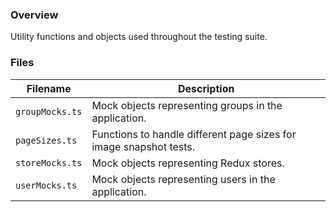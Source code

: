 ### Overview

Utility functions and objects used throughout the testing suite.

### Files

| Filename              | Description                                                                                 |
|-----------------------|---------------------------------------------------------------------------------------------|
| `groupMocks.ts`       | Mock objects representing groups in the application.                                        |
| `pageSizes.ts`        | Functions to handle different page sizes for image snapshot tests.                          |
| `storeMocks.ts`       | Mock objects representing Redux stores.                                                     |
| `userMocks.ts`        | Mock objects representing users in the application.                                         |